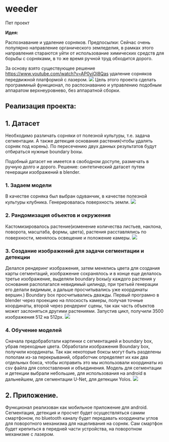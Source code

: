 # weeder

Пет проект

**Идея:**

Распознавание и удаление сорняков.
Предпосылки:
Сейчас очень популярно направление органического земледелия,
в рамках этого направления стараются уйти от использование химических средств для борьбы с сорняками, в то же время ручной труд обходится дорого.

За основу взято существующее решение https://www.youtube.com/watch?v=AP0yiOI8Qas удаление сорняков передвижной платформой с лазером.
![](readme_media/weeder_preview.gif)
Цель этого проекта сделать программный функционал, по распознаванию и управлению подобным аппаратом верхнеуровнево, без аппаратной сборки.

## Реализация проекта:
## 1. Датасет
Необходимо различать сорняки от полезной культуры, т.е. задача сегментации. 
А также детекция основания растения(чтобы удалять сорняк под корень).
По пересечению двух данных результатов будут отбираться нужные boundary boxы.

Подобный датасет не имеется в свободном доступе, размечать в ручную долго и дорого.
Решение: синтетический датасет путем генерации изображений в blender.

### 1. Задаем модели
В качестве сорняка был выбран одуванчик, в качестве полезной культуры клубника.
Генерировалась поверхность земли. 
![](readme_media/weeder_1_Models.gif)
### 2. Рандомизация объектов и окружения
Кастомизировалось растение(изменение количества листьев, наклона, поворота, масштаба, формы, цвета), растения расставлялись по поверхности, менялось освещение и положение камеры. 
![](readme_media/weeder_2_Randomization.gif)
### 3. Создание изображений для задачи сегментации и детекции
Делался рендеринг изображения, затем менялись цвета для создания карты сегментаций, изображение сохранялось и в конце еще делалось третье изображение, выделяли boundary boxы(у каждого растения у основания располагался невидимый цилиндр, при третьей генерации его делали видимым, а дальше просчитывались уже координаты вершин.) Boundary box просчитывались дважды. Первый програмно в blender через проекцию на плоскость камеры, получая точные координаты, второй через рендеринг сцены, так как часть объектов может заслоняться другими растениями.
Запустив цикл, получили 3500 изображения 512 на 512px.
![](readme_media/weeder_3_Dataset.gif)
### 4. Обучение моделей
Сначала предобработали картинки с сегментацией и boundary box, убрав переходные цвета.
Обработали изображения Boundary box, получили координаты. Так как некоторые боксы могут быть разделены пополам из-за перекрываний, обработчик определяет их как два отдельных бокса, чтобы исправить это мы использовали координаты из csv файла для сопоставления и объединения.
Модель для сегментации и детекции выбрали небольшие, для использования на android в дальнейшем, для сегментации U-Net, для детекции Yolos.
![](readme_media/weeder_4_Model_training.gif)

## 2. Приложение.
Функционал реализован как мобильное приложение для android. Сегментация, детекция и просчет будет осуществляться самим смартфоном, по bluetooth каналу будет передавать координаты углов для поворотного механизма для нацеливания на сорняк.
Сам смартфон будет крепиться в передней части устройства, на поворотном механизме с лазером.
